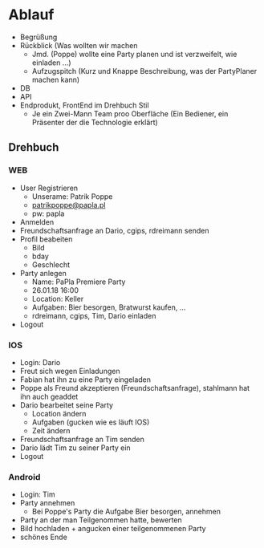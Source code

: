 # Ablauf

- Begrüßung
- Rückblick (Was wollten wir machen
    - Jmd. (Poppe) wollte eine Party planen und ist verzweifelt, wie einladen ...)
    - Aufzugspitch (Kurz und Knappe Beschreibung, was der PartyPlaner machen kann)
- DB
- API
- Endprodukt, FrontEnd im Drehbuch Stil
    - Je ein Zwei-Mann Team proo Oberfläche (Ein Bediener, ein Präsenter der die Technologie erklärt)

## Drehbuch

### WEB

- User Registrieren
    - Unserame: Patrik Poppe
    - patrikpoppe@papla.pl
    - pw: papla
- Anmelden
- Freundschaftsanfrage an Dario, cgips, rdreimann senden
- Profil beabeiten
    - Bild
    - bday
    - Geschlecht
- Party anlegen
    - Name: PaPla Premiere Party
    - 26.01.18 16:00
    - Location: Keller
    - Aufgaben: Bier besorgen, Bratwurst kaufen, ...
    - rdreimann, cgips, Tim, Dario einladen
- Logout

### IOS

- Login: Dario
- Freut sich wegen Einladungen
- Fabian hat ihn zu eine Party eingeladen
- Poppe als Freund akzeptieren (Freundschaftsanfrage), stahlmann hat ihn auch geaddet
- Dario bearbeitet seine Party
    - Location ändern
    - Aufgaben (gucken wie es läuft IOS)
    - Zeit ändern
- Freundschaftsanfrage an Tim senden
- Dario lädt Tim zu seiner Party ein
- Logout

### Android

- Login: Tim
- Party annehmen
    - Bei Poppe's Party die Aufgabe Bier besorgen, annehmen
- Party an der man Teilgenommen hatte, bewerten
- Bild hochladen + angucken einer teilgenommenen Party
- schönes Ende

